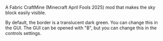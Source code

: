 A Fabric CraftMine (Minecraft April Fools 2025) mod that makes the sky block easily visible.

By default, the border is a translucent dark green. You can change this in the GUI. The GUI can be opened with "B", but you can change this in the controls settings.
